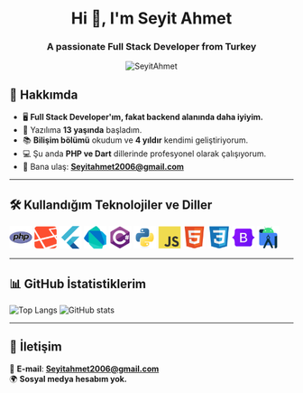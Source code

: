 <h1 align="center"> Hi 👋, I'm Seyit Ahmet </h1>
<h3 align="center"> A passionate Full Stack Developer from Turkey </h3>

<p align="center">
  <img src="https://komarev.com/ghpvc/?username=SeyitAhmet&label=Profile%20views&color=0e75b6&style=flat" alt="SeyitAhmet" />
</p>

## 🚀 Hakkımda

- 🖥 **Full Stack Developer'ım, fakat backend alanında daha iyiyim.**  
- 🎯 Yazılıma **13 yaşında** başladım.  
- 📚 **Bilişim bölümü** okudum ve **4 yıldır** kendimi geliştiriyorum.  
- 💻 Şu anda **PHP ve Dart** dillerinde profesyonel olarak çalışıyorum.  
- 📧 Bana ulaş: **Seyitahmet2006@gmail.com**  

---

## 🛠 **Kullandığım Teknolojiler ve Diller**

<p align="left">
  <img src="https://raw.githubusercontent.com/devicons/devicon/master/icons/php/php-original.svg" alt="php" width="40" height="40"/>
  <img src="https://raw.githubusercontent.com/devicons/devicon/master/icons/laravel/laravel-plain.svg" alt="laravel" width="40" height="40"/>
  <img src="https://raw.githubusercontent.com/devicons/devicon/master/icons/flutter/flutter-original.svg" alt="flutter" width="40" height="40"/>
  <img src="https://raw.githubusercontent.com/devicons/devicon/master/icons/dart/dart-original.svg" alt="dart" width="40" height="40"/>
  <img src="https://raw.githubusercontent.com/devicons/devicon/master/icons/csharp/csharp-original.svg" alt="c#" width="40" height="40"/>
  <img src="https://raw.githubusercontent.com/devicons/devicon/master/icons/python/python-original.svg" alt="python" width="40" height="40"/>
  <img src="https://raw.githubusercontent.com/devicons/devicon/master/icons/javascript/javascript-original.svg" alt="javascript" width="40" height="40"/>
  <img src="https://raw.githubusercontent.com/devicons/devicon/master/icons/html5/html5-original.svg" alt="html5" width="40" height="40"/>
  <img src="https://raw.githubusercontent.com/devicons/devicon/master/icons/css3/css3-original.svg" alt="css3" width="40" height="40"/>
  <img src="https://raw.githubusercontent.com/devicons/devicon/master/icons/bootstrap/bootstrap-original.svg" alt="bootstrap" width="40" height="40"/>
  <img src="https://raw.githubusercontent.com/devicons/devicon/master/icons/androidstudio/androidstudio-original.svg" alt="android studio" width="40" height="40"/>
</p>

---

## 📊 **GitHub İstatistiklerim**
![Top Langs](https://github-readme-stats.vercel.app/api/top-langs/?username=SeyitAhmet&layout=compact)
![GitHub stats](https://github-readme-stats.vercel.app/api?username=SeyitAhmet&show_icons=true&theme=radical)

---

## 📝 **İletişim**
📧 **E-mail**: **Seyitahmet2006@gmail.com**  
🌍 **Sosyal medya hesabım yok.**  
